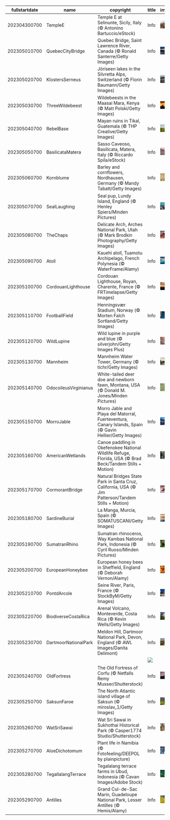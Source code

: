 |fullstartdate|name|copyright|title|image|
|--|--|--|--|--|
202304300700|TempleE|Temple E at Selinunte, Sicily, Italy (© Antonino Bartuccio/eStock)|Info|![](/en-AU/2023/05/202304300700TempleE.jpg)|
202305010700|QuebecCityBridge|Quebec Bridge, Saint Lawrence River, Canada (© Ronald Santerre/Getty Images)|Info|![](/en-AU/2023/05/202305010700QuebecCityBridge.jpg)|
202305020700|KlostersSerneus|Jöriseen lakes in the Silvretta Alps, Switzerland (© Florin Baumann/Getty Images)|Info|![](/en-AU/2023/05/202305020700KlostersSerneus.jpg)|
202305030700|ThreeWildebeest|Wildebeests in the Maasai Mara, Kenya (© Matt Polski/Getty Images)|Info|![](/en-AU/2023/05/202305030700ThreeWildebeest.jpg)|
202305040700|RebelBase|Mayan ruins in Tikal, Guatemala (© THP Creative/Getty Images)|Info|![](/en-AU/2023/05/202305040700RebelBase.jpg)|
202305050700|BasilicataMatera|Sasso Caveoso, Basilicata, Matera, Italy (© Riccardo Spila/eStock)|Info|![](/en-AU/2023/05/202305050700BasilicataMatera.jpg)|
202305060700|Kornblume|Barley and cornflowers, Nordhausen, Germany (© Mandy Tabatt/Getty Images)|Info|![](/en-AU/2023/05/202305060700Kornblume.jpg)|
202305070700|SealLaughing|Seal pup, Lundy Island, England (© Henley Spiers/Minden Pictures)|Info|![](/en-AU/2023/05/202305070700SealLaughing.jpg)|
202305080700|TheChaps|Delicate Arch, Arches National Park, Utah (© Mark Brodkin Photography/Getty Images)|Info|![](/en-AU/2023/05/202305080700TheChaps.jpg)|
202305090700|Atoll|Kauehi atoll, Tuamotu Archipelago, French Polynesia (© WaterFrame/Alamy)|Info|![](/en-AU/2023/05/202305090700Atoll.jpg)|
202305100700|CordouanLighthouse|Cordouan Lighthouse, Royan, Charente, France (© FRTimelapse/Getty Images)|Info|![](/en-AU/2023/05/202305100700CordouanLighthouse.jpg)|
202305110700|FootballField|Henningsvær Stadium, Norway (© Morten Falch Sortland/Getty Images)|Info|![](/en-AU/2023/05/202305110700FootballField.jpg)|
202305120700|WildLupine|Wild lupine in purple and blue (© silverjohn/Getty Images Plus)|Info|![](/en-AU/2023/05/202305120700WildLupine.jpg)|
202305130700|Mannheim|Mannheim Water Tower, Germany (© tichr/Getty Images)|Info|![](/en-AU/2023/05/202305130700Mannheim.jpg)|
202305140700|OdocoileusVirginianus|White-tailed deer doe and newborn fawn, Montana, USA (© Donald M. Jones/Minden Pictures)|Info|![](/en-AU/2023/05/202305140700OdocoileusVirginianus.jpg)|
202305150700|MorroJable|Morro Jable and Playa del Matorral, Fuerteventura, Canary Islands, Spain (© Gavin Hellier/Getty Images)|Info|![](/en-AU/2023/05/202305150700MorroJable.jpg)|
202305160700|AmericanWetlands|Canoe paddling in Okefenokee National Wildlife Refuge, Florida, USA (© Brad Beck/Tandem Stills + Motion)|Info|![](/en-AU/2023/05/202305160700AmericanWetlands.jpg)|
202305170700|CormorantBridge|Natural Bridges State Park in Santa Cruz, California, USA (© Jim Patterson/Tandem Stills + Motion)|Info|![](/en-AU/2023/05/202305170700CormorantBridge.jpg)|
202305180700|SardineBurial|La Manga, Murcia, Spain (© SOMATUSCANI/Getty Images)|Info|![](/en-AU/2023/05/202305180700SardineBurial.jpg)|
202305190700|SumatranRhino|Sumatran rhinoceros, Way Kambas National Park, Indonesia (© Cyril Ruoso/Minden Pictures)|Info|![](/en-AU/2023/05/202305190700SumatranRhino.jpg)|
202305200700|EuropeanHoneybee|European honey bees in Sheffield, England (© Deborah Vernon/Alamy)|Info|![](/en-AU/2023/05/202305200700EuropeanHoneybee.jpg)|
202305210700|PontdArcole|Seine River, Paris, France (© StockByM/Getty Images)|Info|![](/en-AU/2023/05/202305210700PontdArcole.jpg)|
202305220700|BiodiverseCostaRica|Arenal Volcano, Monteverde, Costa Rica (© Kevin Wells/Getty Images)|Info|![](/en-AU/2023/05/202305220700BiodiverseCostaRica.jpg)|
202305230700|DartmoorNationalPark|Meldon Hill, Dartmoor National Park, Devon, England (© AWL Images/Danita Delimont)|Info|![](/en-AU/2023/05/202305230700DartmoorNationalPark.jpg)|
||||![](/en-AU/2023/05/.jpg)|
202305240700|OldFortress|The Old Fortress of Corfu (© Netfalls Remy Musser/Shutterstock)|Info|![](/en-AU/2023/05/202305240700OldFortress.jpg)|
202305250700|SaksunFaroe|The North Atlantic island village of Saksun (© miroslav_1/Getty Images)|Info|![](/en-AU/2023/05/202305250700SaksunFaroe.jpg)|
202305260700|WatSriSawai|Wat Sri Sawai in Sukhothai Historical Park (© Casper1774 Studio/Shutterstock)|Info|![](/en-AU/2023/05/202305260700WatSriSawai.jpg)|
202305270700|AloeDichotomum|Plant life in Namibia (© Fotofeeling/DEEPOL by plainpicture)|Info|![](/en-AU/2023/05/202305270700AloeDichotomum.jpg)|
202305280700|TegallalangTerrace|Tegalalang terrace farms in Ubud, Indonesia (© Cavan Images/Adobe Stock)|Info|![](/en-AU/2023/05/202305280700TegallalangTerrace.jpg)|
202305290700|Antilles|Grand Cul-de-Sac Marin, Guadeloupe National Park, Lesser Antilles (© Hemis/Alamy)|Info|![](/en-AU/2023/05/202305290700Antilles.jpg)|
